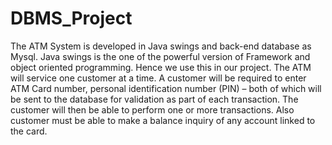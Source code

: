 # DBMS_Project

The ATM System is developed in Java swings and back-end database as Mysql.
Java swings is the one of the powerful version of Framework and
object oriented programming. Hence we use this in our project.
The ATM will service one customer at a time. A customer will be required to
enter ATM Card number, personal identification number (PIN) – both of which
will be sent to the database for validation as part of each transaction. The
customer will then be able to perform one or more transactions. Also
customer must be able to make a balance inquiry of any account linked to
the card.

